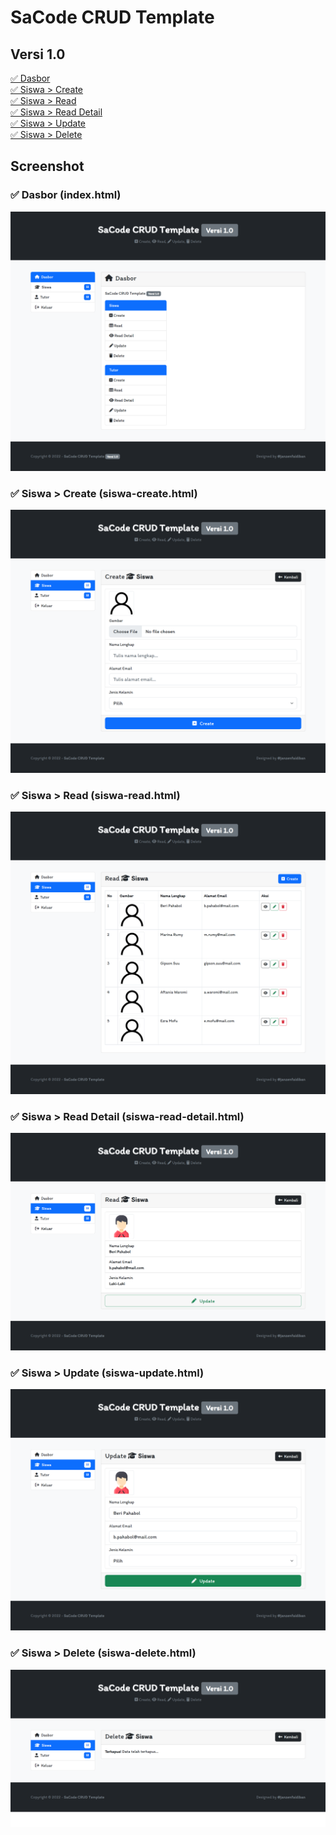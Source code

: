 # SaCode CRUD Template

## Versi 1.0

[✅ Dasbor](#-dasbor-indexhtml) <br>
[✅ Siswa > Create](#-siswa--create-siswa-createhtml) <br>
[✅ Siswa > Read](#-siswa--read-siswa-readhtml) <br>
[✅ Siswa > Read Detail](#-siswa--read-detail-siswa-read-detailhtml) <br>
[✅ Siswa > Update](#-siswa--update-siswa-updatehtml) <br>
[✅ Siswa > Delete](#-siswa--delete-siswa-deletehtml) <br>

## Screenshot

### ✅ Dasbor (index.html)

<img src="_screenshot/screen-dasbor.png">

### ✅ Siswa > Create (siswa-create.html)

<img src="_screenshot/screen-siswa-create.png">

### ✅ Siswa > Read (siswa-read.html)

<img src="_screenshot/screen-siswa-read.png">

### ✅ Siswa > Read Detail (siswa-read-detail.html)

<img src="_screenshot/screen-siswa-read-detail.png">

### ✅ Siswa > Update (siswa-update.html)

<img src="_screenshot/screen-siswa-update.png">

### ✅ Siswa > Delete (siswa-delete.html)

<img src="_screenshot/screen-siswa-delete.png">
